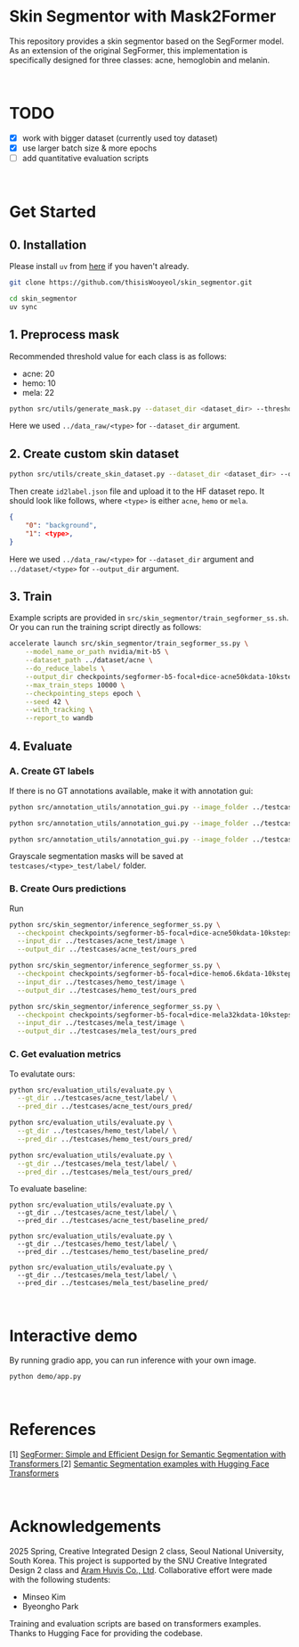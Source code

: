 # Skin Segmentor with Mask2Former

This repository provides a skin segmentor based on the SegFormer model. As an extension of the original SegFormer, this implementation is specifically designed for three classes: acne, hemoglobin and melanin. 

<br>

# TODO
- [x] work with bigger dataset (currently used toy dataset)
- [x] use larger batch size & more epochs
- [ ] add quantitative evaluation scripts

<br>

# Get Started
## 0. Installation

Please install `uv` from [here](https://docs.astral.sh/uv/getting-started/installation/) if you haven't already.

```bash
git clone https://github.com/thisisWooyeol/skin_segmentor.git

cd skin_segmentor
uv sync
```

## 1. Preprocess mask

Recommended threshold value for each class is as follows:
- acne: 20
- hemo: 10
- mela: 22

```bash
python src/utils/generate_mask.py --dataset_dir <dataset_dir> --threshold <threshold>
```

Here we used `../data_raw/<type>` for `--dataset_dir` argument.


## 2. Create custom skin dataset

```bash
python src/utils/create_skin_dataset.py --dataset_dir <dataset_dir> --output_dir <output_dir>
```

Then create `id2label.json` file and upload it to the HF dataset repo. It should look like follows, where `<type>` is either `acne`, `hemo` or `mela`.

```json
{
    "0": "background",
    "1": <type>,
}
```

Here we used `../data_raw/<type>` for `--dataset_dir` argument and `../dataset/<type>` for `--output_dir` argument.


## 3. Train

Example scripts are provided in `src/skin_segmentor/train_segformer_ss.sh`. Or you can run the training script directly as follows:

```bash
accelerate launch src/skin_segmentor/train_segformer_ss.py \
    --model_name_or_path nvidia/mit-b5 \
    --dataset_path ../dataset/acne \
    --do_reduce_labels \
    --output_dir checkpoints/segformer-b5-focal+dice-acne50kdata-10ksteps \
    --max_train_steps 10000 \
    --checkpointing_steps epoch \
    --seed 42 \
    --with_tracking \
    --report_to wandb 
```

## 4. Evaluate

### A. Create GT labels

If there is no GT annotations available, make it with annotation gui:

```bash
python src/annotation_utils/annotation_gui.py --image_folder ../testcases/acne_test/image/

python src/annotation_utils/annotation_gui.py --image_folder ../testcases/hemo_test/image/ 

python src/annotation_utils/annotation_gui.py --image_folder ../testcases/mela_test/image/
```

Grayscale segmentation masks will be saved at `testcases/<type>_test/label/` folder.


### B. Create Ours predictions

Run

```bash
python src/skin_segmentor/inference_segformer_ss.py \
  --checkpoint checkpoints/segformer-b5-focal+dice-acne50kdata-10ksteps \
  --input_dir ../testcases/acne_test/image \
  --output_dir ../testcases/acne_test/ours_pred

python src/skin_segmentor/inference_segformer_ss.py \
  --checkpoint checkpoints/segformer-b5-focal+dice-hemo6.6kdata-10ksteps \
  --input_dir ../testcases/hemo_test/image \
  --output_dir ../testcases/hemo_test/ours_pred

python src/skin_segmentor/inference_segformer_ss.py \
  --checkpoint checkpoints/segformer-b5-focal+dice-mela32kdata-10ksteps \
  --input_dir ../testcases/mela_test/image \
  --output_dir ../testcases/mela_test/ours_pred
```

### C. Get evaluation metrics

To evalutate ours:

```bash
python src/evaluation_utils/evaluate.py \
  --gt_dir ../testcases/acne_test/label/ \
  --pred_dir ../testcases/acne_test/ours_pred/

python src/evaluation_utils/evaluate.py \
  --gt_dir ../testcases/hemo_test/label/ \
  --pred_dir ../testcases/hemo_test/ours_pred/

python src/evaluation_utils/evaluate.py \
  --gt_dir ../testcases/mela_test/label/ \
  --pred_dir ../testcases/mela_test/ours_pred/
````

To evaluate baseline:

```
python src/evaluation_utils/evaluate.py \
  --gt_dir ../testcases/acne_test/label/ \
  --pred_dir ../testcases/acne_test/baseline_pred/

python src/evaluation_utils/evaluate.py \
  --gt_dir ../testcases/hemo_test/label/ \
  --pred_dir ../testcases/hemo_test/baseline_pred/

python src/evaluation_utils/evaluate.py \
  --gt_dir ../testcases/mela_test/label/ \
  --pred_dir ../testcases/mela_test/baseline_pred/
```


<br>

# Interactive demo

By running gradio app, you can run inference with your own image.

```bash
python demo/app.py
```

<br>

# References

[1] [SegFormer: Simple and Efficient Design for Semantic Segmentation with Transformers
](https://arxiv.org/abs/2105.15203)
[2] [Semantic Segmentation examples with Hugging Face Transformers](https://github.com/huggingface/transformers/tree/main/examples/pytorch/semantic-segmentation)

<br>

# Acknowledgements

2025 Spring, Creative Integrated Design 2 class, Seoul National University, South Korea.
This project is supported by the SNU Creative Integrated Design 2 class and [Aram Huvis Co., Ltd](https://www.aramhuvis.com/). Collaborative effort were made with the following students:

- Minseo Kim
- Byeongho Park

Training and evaluation scripts are based on transformers examples. Thanks to Hugging Face for providing the codebase.
